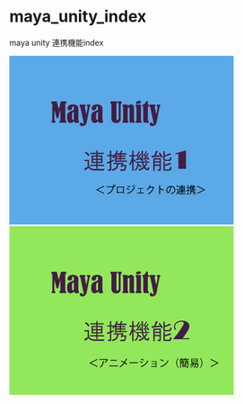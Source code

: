 # maya_unity_index
maya unity 連携機能index

 [![](https://github.com/175B005/maya_unity_index/blob/master/unityrennkei.jpg?raw=true)](https://github.com/175B005/maya_unity)  
 [![](https://github.com/175B005/maya_unity_index/blob/master/unityrennkei2.jpg?raw=true)](https://github.com/175B005/maya_unity2) 
 
 [![]()](https://github.com/175B005/maya_unity3) 
 [![]()](https://github.com/175B005/maya_unity4)   
 
 [![]()](https://github.com/175B005/maya_unity5) 
 [![]()](https://github.com/175B005/maya_unity6)   
 
 [![]()](https://github.com/175B005/maya_unity7) 
